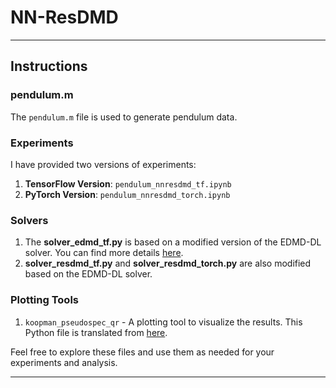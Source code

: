 # NN-ResDMD



---

## Instructions

### pendulum.m

The `pendulum.m` file is used to generate pendulum data.

### Experiments

I have provided two versions of experiments:

1. **TensorFlow Version**: `pendulum_nnresdmd_tf.ipynb`
2. **PyTorch Version**: `pendulum_nnresdmd_torch.ipynb`

### Solvers

1. The **solver_edmd_tf.py** is based on a modified version of the EDMD-DL solver. You can find more details [here](https://github.com/MLDS-NUS/KoopmanDL?tab=readme-ov-file).
2. **solver_resdmd_tf.py** and **solver_resdmd_torch.py** are also modified based on the EDMD-DL solver.

### Plotting Tools

1. `koopman_pseudospec_qr` - A plotting tool to visualize the results. This Python file is translated from [here](https://github.com/MColbrook/Residual-Dynamic-Mode-Decomposition/blob/main/main_routines/KoopPseudoSpecQR.m).

Feel free to explore these files and use them as needed for your experiments and analysis.

---



